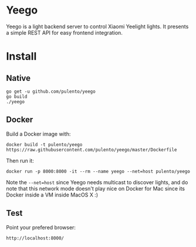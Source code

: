 # Yeego

Yeego is a light backend server to control Xiaomi Yeelight lights. It
presents a simple REST API for easy frontend integration.

# Install

## Native

```
go get -u github.com/pulento/yeego
go build
./yeego
```

## Docker

Build a Docker image with:

```
docker build -t pulento/yeego https://raw.githubusercontent.com/pulento/yeego/master/Dockerfile
```

Then run it:

```
docker run -p 8000:8000 -it --rm --name yeego --net=host pulento/yeego
```

Note the `--net=host` since Yeego needs multicast to discover lights, and
do note that this network mode doesn't play nice on Docker for Mac since
its Docker inside a VM inside MacOS X :)

## Test

Point your prefered browser:

```
http://localhost:8000/
```
